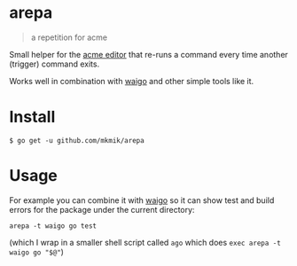 # arepa

> a repetition for acme

Small helper for the [acme editor](http://acme.cat-v.org/) that re-runs a command
every time another (trigger) command exits.

Works well in combination with [waigo](https://github.com/mkmik/waigo) and other simple tools like it.

# Install

```
$ go get -u github.com/mkmik/arepa
```

# Usage

For example you can combine it with [waigo](https://github.com/mkmik/waigo) so it can show test and build errors for the package under the current directory:

```
arepa -t waigo go test
```

(which I wrap in a smaller shell script called `ago` which does `exec arepa -t waigo go "$@"`)
